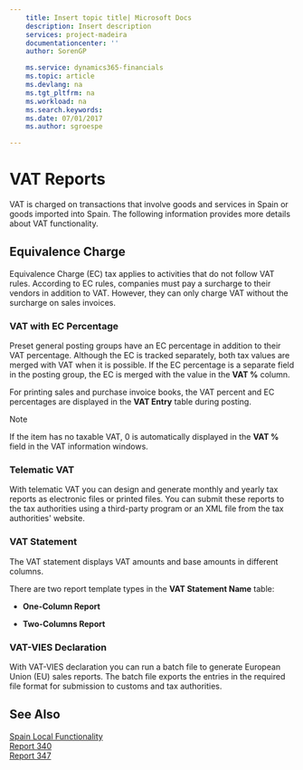 ```yaml
---
    title: Insert topic title| Microsoft Docs
    description: Insert description
    services: project-madeira
    documentationcenter: ''
    author: SorenGP

    ms.service: dynamics365-financials
    ms.topic: article
    ms.devlang: na
    ms.tgt_pltfrm: na
    ms.workload: na
    ms.search.keywords:
    ms.date: 07/01/2017
    ms.author: sgroespe

---
```

# VAT Reports
VAT is charged on transactions that involve goods and services in Spain or goods imported into Spain. The following information provides more details about VAT functionality.  
  
## Equivalence Charge  
 Equivalence Charge (EC) tax applies to activities that do not follow VAT rules. According to EC rules, companies must pay a surcharge to their vendors in addition to VAT. However, they can only charge VAT without the surcharge on sales invoices.  
  
### VAT with EC Percentage  
 Preset general posting groups have an EC percentage in addition to their VAT percentage. Although the EC is tracked separately, both tax values are merged with VAT when it is possible. If the EC percentage is a separate field in the posting group, the EC is merged with the value in the **VAT %** column.  
  
 For printing sales and purchase invoice books, the VAT percent and EC percentages are displayed in the **VAT Entry** table during posting.  
  
> [!NOTE]  
>  If the item has no taxable VAT, 0 is automatically displayed in the **VAT %** field in the VAT information windows.  
  
### Telematic VAT  
 With telematic VAT you can design and generate monthly and yearly tax reports as electronic files or printed files. You can submit these reports to the tax authorities using a third-party program or an XML file from the tax authorities' website.  
  
### VAT Statement  
 The VAT statement displays VAT amounts and base amounts in different columns.  
  
 There are two report template types in the **VAT Statement Name** table:  
  
-   **One-Column Report**  
  
-   **Two-Columns Report**  
  
### VAT-VIES Declaration  
 With VAT-VIES declaration you can run a batch file to generate European Union (EU) sales reports. The batch file exports the entries in the required file format for submission to customs and tax authorities.  
  
## See Also  
 [Spain Local Functionality](spain-local-functionality.md)   
 [Report 340](report-340.md)   
 [Report 347](report-347.md)